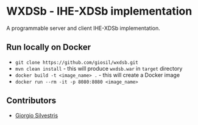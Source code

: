 # WXDSb - IHE-XDSb implementation

A programmable server and client IHE-XDSb implementation.

## Run locally on Docker

- `git clone https://github.com/giosil/wxdsb.git` 
- `mvn clean install` - this will produce `wxdsb.war` in `target` directory
- `docker build -t <image_name> .` - this will create a Docker image
- `docker run --rm -it -p 8080:8080 <image_name>`

## Contributors

* [Giorgio Silvestris](https://github.com/giosil)
